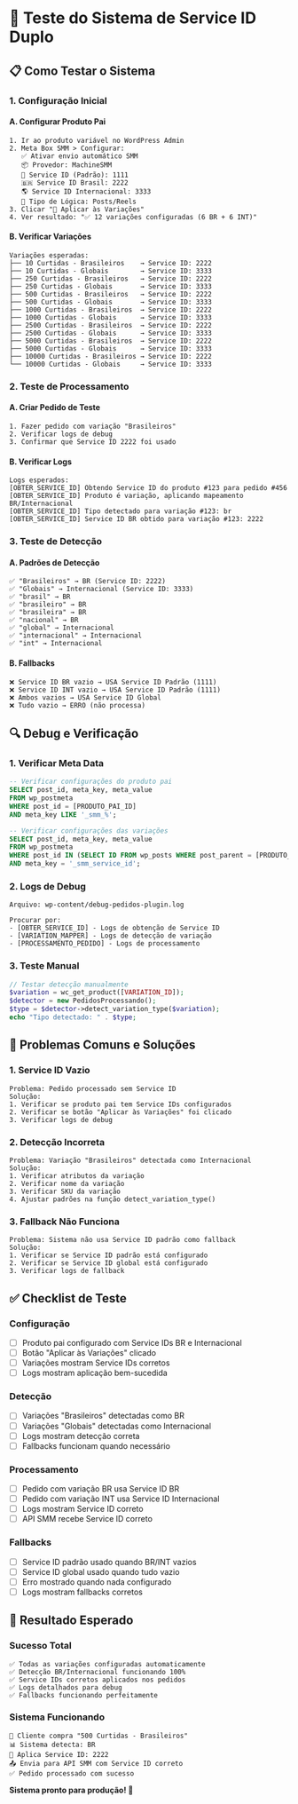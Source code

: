 # 🧪 Teste do Sistema de Service ID Duplo

## 📋 **Como Testar o Sistema**

### **1. Configuração Inicial**

#### **A. Configurar Produto Pai**
```
1. Ir ao produto variável no WordPress Admin
2. Meta Box SMM > Configurar:
   ✅ Ativar envio automático SMM
   📦 Provedor: MachineSMM
   🔢 Service ID (Padrão): 1111
   🇧🇷 Service ID Brasil: 2222
   🌎 Service ID Internacional: 3333
   📝 Tipo de Lógica: Posts/Reels
3. Clicar "🔄 Aplicar às Variações"
4. Ver resultado: "✅ 12 variações configuradas (6 BR + 6 INT)"
```

#### **B. Verificar Variações**
```
Variações esperadas:
├── 10 Curtidas - Brasileiros    → Service ID: 2222
├── 10 Curtidas - Globais        → Service ID: 3333
├── 250 Curtidas - Brasileiros   → Service ID: 2222
├── 250 Curtidas - Globais       → Service ID: 3333
├── 500 Curtidas - Brasileiros   → Service ID: 2222
├── 500 Curtidas - Globais       → Service ID: 3333
├── 1000 Curtidas - Brasileiros  → Service ID: 2222
├── 1000 Curtidas - Globais      → Service ID: 3333
├── 2500 Curtidas - Brasileiros  → Service ID: 2222
├── 2500 Curtidas - Globais      → Service ID: 3333
├── 5000 Curtidas - Brasileiros  → Service ID: 2222
├── 5000 Curtidas - Globais      → Service ID: 3333
├── 10000 Curtidas - Brasileiros → Service ID: 2222
└── 10000 Curtidas - Globais     → Service ID: 3333
```

### **2. Teste de Processamento**

#### **A. Criar Pedido de Teste**
```
1. Fazer pedido com variação "Brasileiros"
2. Verificar logs de debug
3. Confirmar que Service ID 2222 foi usado
```

#### **B. Verificar Logs**
```
Logs esperados:
[OBTER_SERVICE_ID] Obtendo Service ID do produto #123 para pedido #456
[OBTER_SERVICE_ID] Produto é variação, aplicando mapeamento BR/Internacional
[OBTER_SERVICE_ID] Tipo detectado para variação #123: br
[OBTER_SERVICE_ID] Service ID BR obtido para variação #123: 2222
```

### **3. Teste de Detecção**

#### **A. Padrões de Detecção**
```
✅ "Brasileiros" → BR (Service ID: 2222)
✅ "Globais" → Internacional (Service ID: 3333)
✅ "brasil" → BR
✅ "brasileiro" → BR
✅ "brasileira" → BR
✅ "nacional" → BR
✅ "global" → Internacional
✅ "internacional" → Internacional
✅ "int" → Internacional
```

#### **B. Fallbacks**
```
❌ Service ID BR vazio → USA Service ID Padrão (1111)
❌ Service ID INT vazio → USA Service ID Padrão (1111)
❌ Ambos vazios → USA Service ID Global
❌ Tudo vazio → ERRO (não processa)
```

## 🔍 **Debug e Verificação**

### **1. Verificar Meta Data**
```sql
-- Verificar configurações do produto pai
SELECT post_id, meta_key, meta_value 
FROM wp_postmeta 
WHERE post_id = [PRODUTO_PAI_ID] 
AND meta_key LIKE '_smm_%';

-- Verificar configurações das variações
SELECT post_id, meta_key, meta_value 
FROM wp_postmeta 
WHERE post_id IN (SELECT ID FROM wp_posts WHERE post_parent = [PRODUTO_PAI_ID])
AND meta_key = '_smm_service_id';
```

### **2. Logs de Debug**
```
Arquivo: wp-content/debug-pedidos-plugin.log

Procurar por:
- [OBTER_SERVICE_ID] - Logs de obtenção de Service ID
- [VARIATION_MAPPER] - Logs de detecção de variação
- [PROCESSAMENTO_PEDIDO] - Logs de processamento
```

### **3. Teste Manual**
```php
// Testar detecção manualmente
$variation = wc_get_product([VARIATION_ID]);
$detector = new PedidosProcessando();
$type = $detector->detect_variation_type($variation);
echo "Tipo detectado: " . $type;
```

## 🚨 **Problemas Comuns e Soluções**

### **1. Service ID Vazio**
```
Problema: Pedido processado sem Service ID
Solução: 
1. Verificar se produto pai tem Service IDs configurados
2. Verificar se botão "Aplicar às Variações" foi clicado
3. Verificar logs de debug
```

### **2. Detecção Incorreta**
```
Problema: Variação "Brasileiros" detectada como Internacional
Solução:
1. Verificar atributos da variação
2. Verificar nome da variação
3. Verificar SKU da variação
4. Ajustar padrões na função detect_variation_type()
```

### **3. Fallback Não Funciona**
```
Problema: Sistema não usa Service ID padrão como fallback
Solução:
1. Verificar se Service ID padrão está configurado
2. Verificar se Service ID global está configurado
3. Verificar logs de fallback
```

## ✅ **Checklist de Teste**

### **Configuração**
- [ ] Produto pai configurado com Service IDs BR e Internacional
- [ ] Botão "Aplicar às Variações" clicado
- [ ] Variações mostram Service IDs corretos
- [ ] Logs mostram aplicação bem-sucedida

### **Detecção**
- [ ] Variações "Brasileiros" detectadas como BR
- [ ] Variações "Globais" detectadas como Internacional
- [ ] Logs mostram detecção correta
- [ ] Fallbacks funcionam quando necessário

### **Processamento**
- [ ] Pedido com variação BR usa Service ID BR
- [ ] Pedido com variação INT usa Service ID Internacional
- [ ] Logs mostram Service ID correto
- [ ] API SMM recebe Service ID correto

### **Fallbacks**
- [ ] Service ID padrão usado quando BR/INT vazios
- [ ] Service ID global usado quando tudo vazio
- [ ] Erro mostrado quando nada configurado
- [ ] Logs mostram fallbacks corretos

## 🎯 **Resultado Esperado**

### **Sucesso Total**
```
✅ Todas as variações configuradas automaticamente
✅ Detecção BR/Internacional funcionando 100%
✅ Service IDs corretos aplicados nos pedidos
✅ Logs detalhados para debug
✅ Fallbacks funcionando perfeitamente
```

### **Sistema Funcionando**
```
🔄 Cliente compra "500 Curtidas - Brasileiros"
📊 Sistema detecta: BR
🎯 Aplica Service ID: 2222
📤 Envia para API SMM com Service ID correto
✅ Pedido processado com sucesso
```

**Sistema pronto para produção! 🚀**
